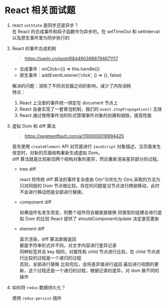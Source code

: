 # React 相关面试题

1. react `setState` 是同步还是异步？  
   在 React 的合成事件和钩子函数中为异步的，在 setTimeOut 和 setInterval 以及原生事件里为同步执行的

2. React 的事件合成机制

   > https://juejin.cn/post/6844903988794671117

   - 合成事件：onClick={() => this.handle()}
   - 原生事件：addEventListener('click', () => {}, false)

   解决的问题：消除了不同浏览器之间的影响，减少了内存消耗  
   特点：

   1. React 上注册的事件统一绑定在 document 节点上
   2. React 自身实现了一套冒泡机制，我们的 `event.stopPropagation()` 无效
   3. React 通过使用事件池的形式管理事件对象的创建和销毁，提高性能

3. 虚拟 Dom 和 diff 算法

   > https://segmentfault.com/a/1190000019994425

   首先使用 `createElement` API 对页面进行 `JavaScript` 对象描述，当页面发生改变时，对新的页面结构重新生成虚拟 Dom。  
   diff 算法就是比较新旧两个结构对象的差异，然后重新渲染差异部分的过程。

   - tree diff

     react 将传统 diff 算法的事件复杂度由 O(n^3)优化为 O(n),采取的方法为只对同层的 Dom 节点做比较。存在的问题是当节点进行跨层移动，此时不会进行移动而是全部进行替换。

   - component diff

     如果组件名发生改变，则整个组件将会被直接替换
     同类型的组建会进行虚拟 Dom 的比较
     React 提供了 shouldComponentUpdate 决定是否更新

   - element diff

     首次渲染，diff 算法直接返回  
     都是字符串形式并不同，对文字内容进行差异记录  
     同种标签并且 key 相同，对属性和 child 节点进行比较，在 child 节点进行比较的过程是一个递归的过程  
     否则，全部进行替换
     比较完后，会将差异值进行返回
     最后进行视图的更新，这个过程还是一个递归的过程，根据记录的差异，对 dom 做不同的操作

4. 如何将 `redux` 数据持久化？

   使用 `redux-persist` 插件
